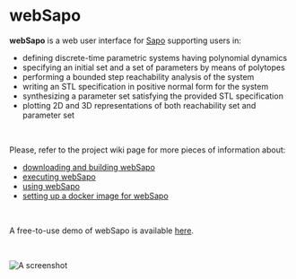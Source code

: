 # webSapo

**webSapo** is a web user interface for [Sapo](https://github.com/dreossi/sapo) supporting users in:
 - defining discrete-time parametric systems having polynomial dynamics
 - specifying an initial set and a set of parameters by means of polytopes
 - performing a bounded step reachability analysis of the system
 - writing an STL specification in positive normal form for the system
 - synthesizing a parameter set satisfying the provided STL specification
 - plotting 2D and 3D representations of both reachability set and parameter set


<br/>

Please, refer to the project wiki page for more pieces of information about:

- [downloading and building webSapo](https://github.com/LucaDorigo/webSapo/wiki/Downloading-and-Building-webSapo)
- [executing webSapo](https://github.com/LucaDorigo/webSapo/wiki/Running-webSapo)
- [using webSapo](https://github.com/LucaDorigo/webSapo/wiki/How-to-use-webSapo)
- [setting up a docker image for webSapo](https://github.com/LucaDorigo/webSapo/wiki/Docker)


<br/>

A free-to-use demo of webSapo is available [here](http://encase.uniud.it:3001/#/).

<br/>

![A screenshot](https://github.com/LucaDorigo/webSapo/wiki/images/plot.png)
